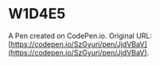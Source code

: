 # W1D4E5

A Pen created on CodePen.io. Original URL: [https://codepen.io/SzGyuri/pen/JjdVBaV](https://codepen.io/SzGyuri/pen/JjdVBaV).


